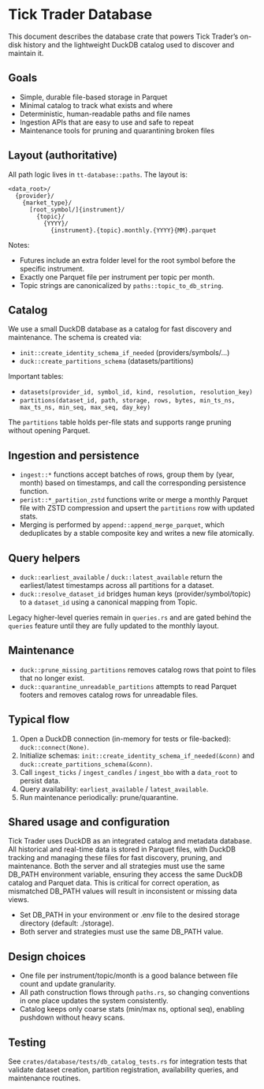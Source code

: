 # Tick Trader Database

This document describes the database crate that powers Tick Trader’s on-disk history and the lightweight DuckDB catalog used to discover and maintain it.

## Goals

- Simple, durable file-based storage in Parquet
- Minimal catalog to track what exists and where
- Deterministic, human-readable paths and file names
- Ingestion APIs that are easy to use and safe to repeat
- Maintenance tools for pruning and quarantining broken files

## Layout (authoritative)

All path logic lives in `tt-database::paths`. The layout is:

```
<data_root>/
  {provider}/
    {market_type}/
      [root_symbol/]{instrument}/
        {topic}/
          {YYYY}/
            {instrument}.{topic}.monthly.{YYYY}{MM}.parquet
```

Notes:
- Futures include an extra folder level for the root symbol before the specific instrument.
- Exactly one Parquet file per instrument per topic per month.
- Topic strings are canonicalized by `paths::topic_to_db_string`.

## Catalog

We use a small DuckDB database as a catalog for fast discovery and maintenance. The schema is created via:

- `init::create_identity_schema_if_needed` (providers/symbols/…)
- `duck::create_partitions_schema` (datasets/partitions)

Important tables:
- `datasets(provider_id, symbol_id, kind, resolution, resolution_key)`
- `partitions(dataset_id, path, storage, rows, bytes, min_ts_ns, max_ts_ns, min_seq, max_seq, day_key)`

The `partitions` table holds per-file stats and supports range pruning without opening Parquet.

## Ingestion and persistence

- `ingest::*` functions accept batches of rows, group them by (year, month) based on timestamps, and call the corresponding persistence function.
- `perist::*_partition_zstd` functions write or merge a monthly Parquet file with ZSTD compression and upsert the `partitions` row with updated stats.
- Merging is performed by `append::append_merge_parquet`, which deduplicates by a stable composite key and writes a new file atomically.

## Query helpers

- `duck::earliest_available` / `duck::latest_available` return the earliest/latest timestamps across all partitions for a dataset.
- `duck::resolve_dataset_id` bridges human keys (provider/symbol/topic) to a `dataset_id` using a canonical mapping from Topic.

Legacy higher-level queries remain in `queries.rs` and are gated behind the `queries` feature until they are fully updated to the monthly layout.

## Maintenance

- `duck::prune_missing_partitions` removes catalog rows that point to files that no longer exist.
- `duck::quarantine_unreadable_partitions` attempts to read Parquet footers and removes catalog rows for unreadable files.

## Typical flow

1. Open a DuckDB connection (in-memory for tests or file-backed): `duck::connect(None)`.
2. Initialize schemas: `init::create_identity_schema_if_needed(&conn)` and `duck::create_partitions_schema(&conn)`.
3. Call `ingest_ticks` / `ingest_candles` / `ingest_bbo` with a `data_root` to persist data.
4. Query availability: `earliest_available` / `latest_available`.
5. Run maintenance periodically: prune/quarantine.

## Shared usage and configuration

Tick Trader uses DuckDB as an integrated catalog and metadata database. All historical and real-time data is stored in Parquet files, with DuckDB tracking and managing these files for fast discovery, pruning, and maintenance. Both the server and all strategies must use the same DB_PATH environment variable, ensuring they access the same DuckDB catalog and Parquet data. This is critical for correct operation, as mismatched DB_PATH values will result in inconsistent or missing data views.

- Set DB_PATH in your environment or .env file to the desired storage directory (default: ./storage).
- Both server and strategies must use the same DB_PATH value.

## Design choices

- One file per instrument/topic/month is a good balance between file count and update granularity.
- All path construction flows through `paths.rs`, so changing conventions in one place updates the system consistently.
- Catalog keeps only coarse stats (min/max ns, optional seq), enabling pushdown without heavy scans.

## Testing

See `crates/database/tests/db_catalog_tests.rs` for integration tests that validate dataset creation, partition registration, availability queries, and maintenance routines.
